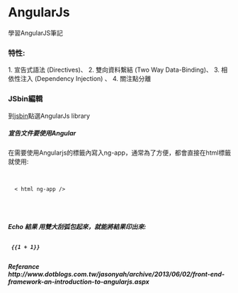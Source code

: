 AngularJs
=========

 學習AngularJS筆記

 <h3>特性:</h3>
 1. 宣告式語法 (Directives)、
 2. 雙向資料繫結 (Two Way Data-Binding)、
 3. 相依性注入 (Dependency Injection) 、
 4. 關注點分離
 
 <h3>JSbin編輯</h3>
 到<a href="http://jsbin.com/">jsbin</a>點選AngularJs library

 <h5>宣告文件要使用Angular</h5>
 在需要使用Angularjs的標籤內寫入ng-app，通常為了方便，都會直接在html標籤就使用:
 <pre>

  <code>
  &lt; html ng-app /&gt;
</code>

 </pre>
<h5> Echo 結果 </5>
用雙大刮弧包起來，就能將結果印出來:
<pre>
 <code>
 {{1 + 1}}
 </code>
</pre>
 Referance
 http://www.dotblogs.com.tw/jasonyah/archive/2013/06/02/front-end-framework-an-introduction-to-angularjs.aspx
 
